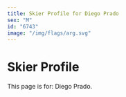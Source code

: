 ```yaml
---
title: Skier Profile for Diego Prado
sex: "M"
id: "6743"
image: "/img/flags/arg.svg" 
---
```


# Skier Profile

This page is for: Diego Prado.
    
